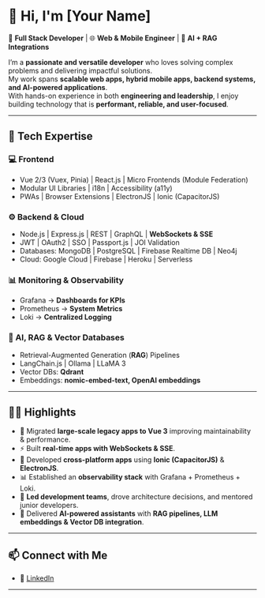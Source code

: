 # 👋 Hi, I'm [Your Name]

🚀 **Full Stack Developer** | 🌐 **Web & Mobile Engineer** | 🤖 **AI + RAG Integrations**

I’m a **passionate and versatile developer** who loves solving complex problems and delivering impactful solutions.  
My work spans **scalable web apps, hybrid mobile apps, backend systems, and AI-powered applications**.  
With hands-on experience in both **engineering and leadership**, I enjoy building technology that is **performant, reliable, and user-focused**.  

---

## 🔹 Tech Expertise  

### 💻 Frontend  
- Vue 2/3 (Vuex, Pinia) | React.js | Micro Frontends (Module Federation)  
- Modular UI Libraries | i18n | Accessibility (a11y)  
- PWAs | Browser Extensions | ElectronJS | Ionic (CapacitorJS)  

### ⚙️ Backend & Cloud  
- Node.js | Express.js | REST | GraphQL | **WebSockets & SSE**  
- JWT | OAuth2 | SSO | Passport.js | JOI Validation  
- Databases: MongoDB | PostgreSQL | Firebase Realtime DB | Neo4j  
- Cloud: Google Cloud | Firebase | Heroku | Serverless  

### 📊 Monitoring & Observability  
- Grafana → **Dashboards for KPIs**  
- Prometheus → **System Metrics**  
- Loki → **Centralized Logging**  

### 🤖 AI, RAG & Vector Databases  
- Retrieval-Augmented Generation (**RAG**) Pipelines  
- LangChain.js | Ollama | LLaMA 3  
- Vector DBs: **Qdrant**  
- Embeddings: **nomic-embed-text, OpenAI embeddings**  

---

## 👨‍💻 Highlights  
- 🚀 Migrated **large-scale legacy apps to Vue 3** improving maintainability & performance.  
- ⚡ Built **real-time apps with WebSockets & SSE**.  
- 📱 Developed **cross-platform apps** using **Ionic (CapacitorJS)** & **ElectronJS**.  
- 📊 Established an **observability stack** with Grafana + Prometheus + Loki.  
- 👥 **Led development teams**, drove architecture decisions, and mentored junior developers.  
- 🤖 Delivered **AI-powered assistants** with **RAG pipelines, LLM embeddings & Vector DB integration**.  

---

## 📫 Connect with Me  
- 💼 [LinkedIn](https://www.linkedin.com/in/anuraggautam77/)  
---

